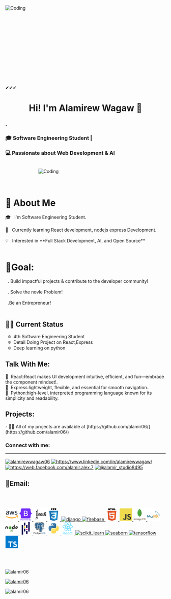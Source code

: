 <img align="right" alt="Coding" width="100%" height="250" align="center" style="border-color⚪" src="https://i.pinimg.com/originals/87/f3/f1/87f3f1425b217691da645e97dbb50d55.gif">
<span align="center">✔</span align="left"><span>✔</span><span align="right">✔</span>
<h1 align="center">Hi! I'm Alamirew Wagaw 👋</h1>
<h3>.</h3>
<h3 align="left">🎓 Software Engineering Student | <br /> <br />     💻 Passionate about Web Development & AI</h3><br />
<img align="right" alt="Coding" width="400" src="https://t4.ftcdn.net/jpg/10/03/58/99/240_F_1003589989_6NsF4FaseoJV1FKAgNupL9Vn879dvnhs.jpg">
<br /><br /><br />
<h1 >🚀 About Me</h1>
      🎓  &nbsp;&nbsp;i'm Software Engineering Student.<br /><br />
      🌱 &nbsp;&nbsp;Currently learning React development, nodejs express Development.<br /><br />
      💡 &nbsp;&nbsp;Interested in **Full Stack Development, AI, and Open Source**<br /><br />

<h1 >🎯Goal:</h1>
       &nbsp;&nbsp;. Build impactful projects & contribute to the developer community!<br /><br />
       &nbsp;&nbsp;. Solve the novle Problem!<br /><br />
       &nbsp;&nbsp;.Be an Entrepreneur!<br /><br />
<h2 >👨‍🏫 Current Status</h2>
  &nbsp;&nbsp;🔯&nbsp;&nbsp;4th Software Engineering Student<br />
  &nbsp;&nbsp;🔯&nbsp;&nbsp;Detail Doing Project on React,Express<br />
  &nbsp;&nbsp;🔯&nbsp;&nbsp;Deep learning on python<br />
<h2>Talk With Me:</h2>
🧨&nbsp;&nbsp;React:React makes UI development intuitive, efficient, and fun—embrace the component mindset!.<br />
🧨&nbsp;&nbsp;Express:lightweight, flexible, and essential for smooth navigation..<br />
🧨&nbsp;&nbsp;Python:high-level, interpreted programming language known for its simplicity and readability.<br />
<h2> Projects:</h2>
- 👨‍💻 All of my projects are available at [https://github.com/alamir06/](https://github.com/alamir06/)<br />
<h3 >Connect with me:</h3><hr />
<p >
<a href="https://twitter.com/alamirewwagaw06" target="blank"><img align="center" src="https://raw.githubusercontent.com/rahuldkjain/github-profile-readme-generator/master/src/images/icons/Social/twitter.svg" alt="alamirewwagaw06" height="30" width="40" /></a>
<a href="https://linkedin.com/in/https://www.linkedin.com/in/alamirewwagaw/" target="blank"><img align="center" src="https://raw.githubusercontent.com/rahuldkjain/github-profile-readme-generator/master/src/images/icons/Social/linked-in-alt.svg" alt="https://www.linkedin.com/in/alamirewwagaw/" height="30" width="40" /></a>
<a href="https://fb.com/https://web.facebook.com/alamir.alex.7" target="blank"><img align="center" src="https://raw.githubusercontent.com/rahuldkjain/github-profile-readme-generator/master/src/images/icons/Social/facebook.svg" alt="https://web.facebook.com/alamir.alex.7" height="30" width="40" /></a>
<a href="https://www.youtube.com/c/@alamir_studio8495" target="blank"><img align="center" src="https://raw.githubusercontent.com/rahuldkjain/github-profile-readme-generator/master/src/images/icons/Social/youtube.svg" alt="@alamir_studio8495" height="30" width="40" /></a>
</p>
<h2>📩Email:</h2>
<br /><br />
<p align="left"> <a href="https://aws.amazon.com" target="_blank" rel="noreferrer"> <img src="https://raw.githubusercontent.com/devicons/devicon/master/icons/amazonwebservices/amazonwebservices-original-wordmark.svg" alt="aws" width="40" height="40"/> </a> <a href="https://getbootstrap.com" target="_blank" rel="noreferrer"> <img src="https://raw.githubusercontent.com/devicons/devicon/master/icons/bootstrap/bootstrap-plain-wordmark.svg" alt="bootstrap" width="40" height="40"/> </a> <a href="https://canvasjs.com" target="_blank" rel="noreferrer"> <img src="https://raw.githubusercontent.com/Hardik0307/Hardik0307/master/assets/canvasjs-charts.svg" alt="canvasjs" width="40" height="40"/> </a> <a href="https://www.w3schools.com/css/" target="_blank" rel="noreferrer"> <img src="https://raw.githubusercontent.com/devicons/devicon/master/icons/css3/css3-original-wordmark.svg" alt="css3" width="40" height="40"/> </a> <a href="https://www.djangoproject.com/" target="_blank" rel="noreferrer"> <img src="https://cdn.worldvectorlogo.com/logos/django.svg" alt="django" width="40" height="40"/> </a> <a href="https://firebase.google.com/" target="_blank" rel="noreferrer"> <img src="https://www.vectorlogo.zone/logos/firebase/firebase-icon.svg" alt="firebase" width="40" height="40"/> </a> <a href="https://www.w3.org/html/" target="_blank" rel="noreferrer"> <img src="https://raw.githubusercontent.com/devicons/devicon/master/icons/html5/html5-original-wordmark.svg" alt="html5" width="40" height="40"/> </a> <a href="https://developer.mozilla.org/en-US/docs/Web/JavaScript" target="_blank" rel="noreferrer"> <img src="https://raw.githubusercontent.com/devicons/devicon/master/icons/javascript/javascript-original.svg" alt="javascript" width="40" height="40"/> </a> <a href="https://www.mongodb.com/" target="_blank" rel="noreferrer"> <img src="https://raw.githubusercontent.com/devicons/devicon/master/icons/mongodb/mongodb-original-wordmark.svg" alt="mongodb" width="40" height="40"/> </a> <a href="https://www.mysql.com/" target="_blank" rel="noreferrer"> <img src="https://raw.githubusercontent.com/devicons/devicon/master/icons/mysql/mysql-original-wordmark.svg" alt="mysql" width="40" height="40"/> </a> <a href="https://nodejs.org" target="_blank" rel="noreferrer"> <img src="https://raw.githubusercontent.com/devicons/devicon/master/icons/nodejs/nodejs-original-wordmark.svg" alt="nodejs" width="40" height="40"/> </a> <a href="https://pandas.pydata.org/" target="_blank" rel="noreferrer"> <img src="https://raw.githubusercontent.com/devicons/devicon/2ae2a900d2f041da66e950e4d48052658d850630/icons/pandas/pandas-original.svg" alt="pandas" width="40" height="40"/> </a> <a href="https://www.postgresql.org" target="_blank" rel="noreferrer"> <img src="https://raw.githubusercontent.com/devicons/devicon/master/icons/postgresql/postgresql-original-wordmark.svg" alt="postgresql" width="40" height="40"/> </a> <a href="https://www.python.org" target="_blank" rel="noreferrer"> <img src="https://raw.githubusercontent.com/devicons/devicon/master/icons/python/python-original.svg" alt="python" width="40" height="40"/> </a> <a href="https://reactjs.org/" target="_blank" rel="noreferrer"> <img src="https://raw.githubusercontent.com/devicons/devicon/master/icons/react/react-original-wordmark.svg" alt="react" width="40" height="40"/> </a> <a href="https://scikit-learn.org/" target="_blank" rel="noreferrer"> <img src="https://upload.wikimedia.org/wikipedia/commons/0/05/Scikit_learn_logo_small.svg" alt="scikit_learn" width="40" height="40"/> </a> <a href="https://seaborn.pydata.org/" target="_blank" rel="noreferrer"> <img src="https://seaborn.pydata.org/_images/logo-mark-lightbg.svg" alt="seaborn" width="40" height="40"/> </a> <a href="https://www.tensorflow.org" target="_blank" rel="noreferrer"> <img src="https://www.vectorlogo.zone/logos/tensorflow/tensorflow-icon.svg" alt="tensorflow" width="40" height="40"/> </a> <a href="https://www.typescriptlang.org/" target="_blank" rel="noreferrer"> <img src="https://raw.githubusercontent.com/devicons/devicon/master/icons/typescript/typescript-original.svg" alt="typescript" width="40" height="40"/> </a> </p>
<br /><br /><p > <img src="https://komarev.com/ghpvc/?username=alamir06&label=Profile%20views&color=0e75b6&style=flat" alt="alamir06" /> </p>

<p > <a href="https://github.com/ryo-ma/github-profile-trophy"><img src="https://github-profile-trophy.vercel.app/?username=alamir06" alt="alamir06" /></a> </p>

<p><img align="left" src="https://github-readme-stats.vercel.app/api/top-langs?username=alamir06&show_icons=true&locale=en&layout=compact" alt="alamir06" /></p>



